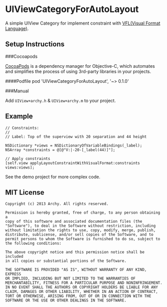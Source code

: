 UIViewCategoryForAutoLayout
===========================

A simple UIView Category for implement constraint with [VFL(Visual Format Language)](https://developer.apple.com/library/mac/documentation/userexperience/conceptual/AutolayoutPG/Articles/formatLanguage.html).

Setup Instructions
------------------
###Cocoapods

[CocoaPods](http://cocoapods.org) is a dependency manager for Objective-C, which automates and simplifies the process of using 3rd-party libraries in your projects.

####Podfile
	pod 'UIViewCategoryForAutoLayout', '~> 0.1.0'

###Manual

Add `UIView+archy.h` & `UIView+archy.m` to your project.

Example
-------

	// Constraints:
    //
    // Label: Top of the superview with 20 separation and 44 height
    
	NSDictionary *views = NSDictionaryOfVariableBindings(_label);
    NSArray *constraints = @[@"V:|-20-[_label(44)]"];
    
    // Apply constraints
    [self.view applyLayoutConstraintWithVisualFormat:constraints views:views];
    
See the demo project for more complex code.

MIT License
-----------

    Copyright (c) 2013 Archy. All rights reserved.

    Permission is hereby granted, free of charge, to any person obtaining a
    copy of this software and associated documentation files (the
    "Software"), to deal in the Software without restriction, including
    without limitation the rights to use, copy, modify, merge, publish,
    distribute, sublicense, and/or sell copies of the Software, and to
    permit persons to whom the Software is furnished to do so, subject to
    the following conditions:

    The above copyright notice and this permission notice shall be included
    in all copies or substantial portions of the Software.

    THE SOFTWARE IS PROVIDED "AS IS", WITHOUT WARRANTY OF ANY KIND, EXPRESS
    OR IMPLIED, INCLUDING BUT NOT LIMITED TO THE WARRANTIES OF
    MERCHANTABILITY, FITNESS FOR A PARTICULAR PURPOSE AND NONINFRINGEMENT.
    IN NO EVENT SHALL THE AUTHORS OR COPYRIGHT HOLDERS BE LIABLE FOR ANY
    CLAIM, DAMAGES OR OTHER LIABILITY, WHETHER IN AN ACTION OF CONTRACT,
    TORT OR OTHERWISE, ARISING FROM, OUT OF OR IN CONNECTION WITH THE
    SOFTWARE OR THE USE OR OTHER DEALINGS IN THE SOFTWARE.
